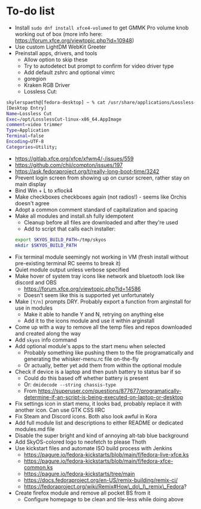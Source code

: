 # To-do list
- Install `sudo dnf install xfce4-volumed` to get GMMK Pro volume knob working out of box (more info here: https://forum.xfce.org/viewtopic.php?id=10948)
- Use custom LightDM WebKit Greeter
- Preinstall apps, drivers, and tools
  - Allow option to skip these
  - Try to autodetect but prompt to confirm for video driver type
  - Add default zshrc and optional vimrc
  - goregion
  - Kraken RGB Driver
  - Lossless Cut:
```bash
skylerspaeth@[fedora-desktop] ~ % cat /usr/share/applications/Lossless-Cut.desktop
[Desktop Entry]
Name=Lossless Cut
Exec=/opt/LosslessCut-linux-x86_64.AppImage
comment=video trimmer
Type=Application
Terminal=false
Encoding=UTF-8
Categories=Utility;
```
- https://gitlab.xfce.org/xfce/xfwm4/-/issues/559
- https://github.com/chjj/compton/issues/197
- https://ask.fedoraproject.org/t/really-long-boot-time/3242
- Prevent login screen from showing up on cursor screen, rather stay on main display
- Bind Win + L to xflock4
- Make checkboxes checkboxes again (not radios!) - seems like Orchis doesn't agree
- Adopt a common comment standard of capitalization and spacing
- Make all modules and install.sh fully idempotent
  - Cleanup before all files are downloaded and after they're used
  - Add to script that calls each installer:
  ```bash
  export SKYOS_BUILD_PATH=/tmp/skyos
  mkdir $SKYOS_BUILD_PATH
  ```
- Fix terminal module seemingly not working in VM (fresh install without pre-existing terminal RC seems to break it)
- Quiet module output unless verbose specified
- Make hover of system tray icons like network and bluetooth look like discord and OBS
  - https://forum.xfce.org/viewtopic.php?id=14586
  - Doesn't seem like this is supported yet unfortunately
- Make `[Y/n]` prompts DRY. Probably export a function from arginstall for use in modules
  - Make it able to handle Y and N, retrying on anything else
  - Add it to the icons module and use it within arginstall
- Come up with a way to remove all the temp files and repos downloaded and created along the way
- Add `skyos` info command
- Add optional module's apps to the start menu when selected
  - Probably something like pushing them to the file programatically and generating the whisker-menu.rc file on-the-fly
  - Or actually, better yet add them from within the optional module
- Check if device is a laptop and then push battery to status bar if so
  - Could do this based off whether battery is present
  - Or: `dmidecode --string chassis-type`
  - From https://superuser.com/questions/877677/programatically-determine-if-an-script-is-being-executed-on-laptop-or-desktop
- Fix settings icon in start menu, it looks bad, probably replace it with another icon. Can use GTK CSS IIRC
- Fix Steam and Discord icons. Both also look awful in Kora
- Add full module list and descriptions to either README or dedicated modules.md file
- Disable the super bright and kind of annoying alt-tab blue background
- Add SkyOS-colored logo to neofetch to please Thoth
- Use kickstart files and automate ISO build process with Jenkins
  - https://pagure.io/fedora-kickstarts/blob/main/f/fedora-live-xfce.ks
  - https://pagure.io/fedora-kickstarts/blob/main/f/fedora-xfce-common.ks
  - https://pagure.io/fedora-kickstarts/tree/main
  - https://docs.fedoraproject.org/en-US/remix-building/remix-ci/
  - https://fedoraproject.org/wiki/Remix#How\_do\_I\_remix\_Fedora?
- Create firefox module and remove all pocket BS from it
  - Configure homepage to be clean and tile-less while doing above

